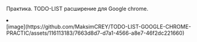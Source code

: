 Практика.
TODO-LIST расширение для Google chrome.
<li></li>
[image](https://github.com/MaksimCREY/TODO-LIST-GOOGLE-CHROME-PRACTIC/assets/116113183/7663d8d7-d7a1-4566-a8e7-46f2dc221660)
